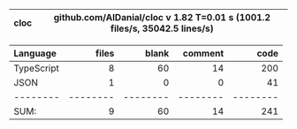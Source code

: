 
cloc|github.com/AlDanial/cloc v 1.82  T=0.01 s (1001.2 files/s, 35042.5 lines/s)
--- | ---

Language|files|blank|comment|code
:-------|-------:|-------:|-------:|-------:
TypeScript|8|60|14|200
JSON|1|0|0|41
--------|--------|--------|--------|--------
SUM:|9|60|14|241
